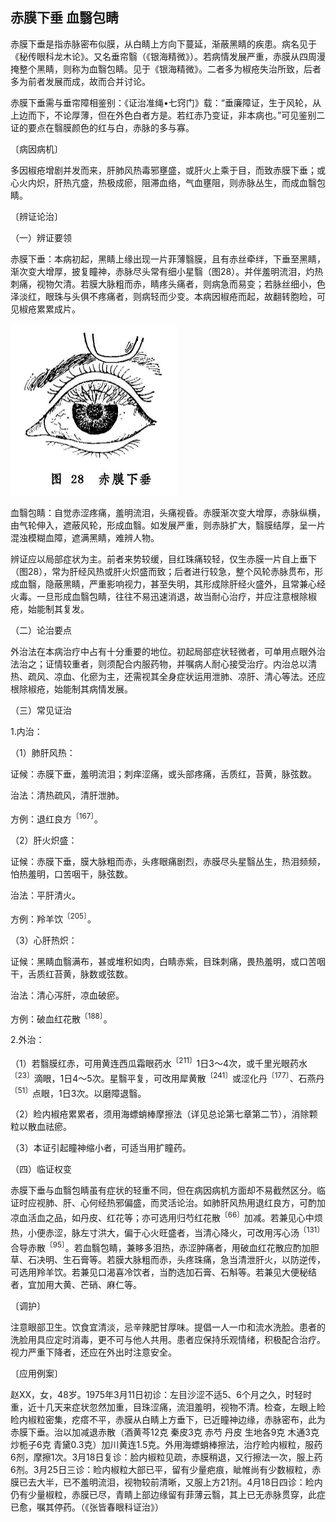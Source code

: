 ## 赤膜下垂 血翳包睛

赤膜下垂是指赤脉密布似膜，从白睛上方向下蔓延，渐蔽黑睛的疾患。病名见于《秘传眼科龙木论》。又名垂帘翳（《银海精微》）。若病情发展严重，赤膜从四周漫掩整个黑睛，则称为血翳包睛。见于《银海精微》。二者多为椒疮失治所致，后者多为前者发展而成，故而合并讨论。

赤膜下垂需与垂帘障相鉴别：《证治准绳•七窍门》载：“垂廉障证，生于风轮，从上边而下，不论厚薄，但在外色白者方是。若红赤乃变证，非本病也。”可见鉴别二证的要点在翳膜颜色的红与白，赤脉的多与寡。

〔病因病机〕

多因椒疮增剧并发而来，肝肺风热毒邪壅盛，或肝火上乘于目，而致赤膜下垂；或心火内炽，肝热亢盛，热极成瘀，阻滞血络，气血壅阻，则赤脉丛生，而成血翳包睛。

〔辨证论治〕

（一）辨证要领

赤膜下垂：本病初起，黑睛上缘出现一片菲薄翳膜，且有赤丝牵绊，下垂至黑睛，渐次变大增厚，披复瞳神，赤脉尽头常有细小星翳（图28）。并伴羞明流泪，灼热刺痛，视物欠清。若膜大脉粗而赤，睛疼头痛者，则病急而易变；若脉丝细小，色泽淡红，眼珠与头俱不疼痛者，则病轻而少变。本病因椒疮而起，故翻转胞睑，可见椒疮累累成片。

<img src="img\28.jpg" style="zoom:50%;" />

血翳包睛：自觉赤涩疼痛，羞明流泪，头痛视昏。赤膜渐次变大增厚，赤脉纵横，由气轮伸入，遮蔽风轮，形成血翳。如发展严重，则赤脉扩大，翳膜结厚，呈一片混浊模糊血障，遮满黑睛，难辨人物。

辨证应以局部症状为主。前者来势较缓，目红珠痛较轻，仅生赤膜一片自上垂下（图28），常为肝经风热或肝火炽盛而致；后者进行较急，整个风轮赤脉贯布，形成血翳，隐蔽黑睛，严重影响视力，甚至失明，其形成除肝经火盛外，且常兼心经火毒。一旦形成血翳包睛，往往不易迅速消退，故当耐心治疗，并应注意根除椒疮，始能制其复发。

（二）论治要点

外治法在本病治疗中占有十分重要的地位。初起局部症状轻微者，可单用点眼外治法治之；证情较重者，则须配合内服药物，并嘱病人耐心接受治疗。内治总以清热、疏风、凉血、化瘀为主，还需视其全身症状运用泄肺、凉肝、清心等法。还应根除椒疮，始能制其病情发展。

（三）常见证治

1.内治：

（1）肺肝风热：

证候：赤膜下垂，羞明流泪；刺痒涩痛，或头部疼痛，舌质红，苔黄，脉弦数。

治法：清热疏风，清肝泄肺。

方例：退红良方<sup>〔167〕</sup>。

（2）肝火炽盛：

证候：赤膜下垂，膜大脉粗而赤，头疼眼痛剧烈，赤膜尽头星翳丛生，热泪频频，怕热羞明，口苦咽干，脉弦数。

治法：平肝清火。

方例：羚羊饮<sup>〔205〕</sup>。

（3）心肝热炽：

证候：黑睛血翳满布，甚或堆积如肉，白睛赤紫，目珠刺痛，畏热羞明，或口苦咽干，舌质红苔黄，脉数或弦数。

治法：清心泻肝，凉血破瘀。

方例：破血红花散<sup>〔188〕</sup>。

2.外治：

（1）若翳膜红赤，可用黄连西瓜霜眼药水<sup>〔211〕</sup>1日3〜4次，或千里光眼药水<sup>〔23〕</sup>滴眼，1日4〜5次。星翳平复，可改用犀黄散<sup>〔241〕</sup>或涩化丹<sup>〔177〕</sup>、石燕丹<sup>〔51〕</sup>点眼，1日3次。以磨障退翳。

（2）睑内椒疮累累者，须用海螵蛸棒摩擦法（详见总论第七章第二节），消除颗粒以散血祛瘀。

（3）本证引起瞳神缩小者，可适当用扩瞳药。

（四）临证权变

赤膜下垂与血翳包睛虽有症状的轻重不同，但在病因病机方面却不易截然区分。临证时应视肺、肝、心何经热邪偏盛，而灵活论治。如肺肝风热用退红良方，可酌加凉血活血之品，如丹皮、红花等；亦可选用归芍红花散<sup>〔66〕</sup>加减。若兼见心中烦热，小便赤涩，脉左寸洪大，偏于心火旺盛者，当清心降火，可改用泻心汤<sup>〔131〕</sup>合导赤散<sup>〔95〕</sup>。若血翳包睛，兼眵多泪热，赤涩肿痛者，用破血红花散应酌加胆草、石决明、生石膏等。若膜大脉粗而赤，头疼珠痛，急当清泄肝火，以防逆传，可选用羚羊饮。若兼见口渴喜冷饮者，当酌选加石膏、石斛等。若兼见大便秘结者，宜加用大黄、芒硝、麻仁等。

〔调护〕

注意眼部卫生。饮食宜清淡，忌辛辣肥甘厚味。提倡一人一巾和流水洗脸。患者的洗脸用具应定时消毒，更不可与他人共用。患者应保持乐观情绪，积极配合治疗。视力严重下降者，还应在外出时注意安全。

〔应用例案〕

赵XX，女，48岁。1975年3月11日初诊：左目沙涩不适5、6个月之久，时轻时重，近十几天来症状忽然加重，目珠涩痛，流泪羞明，视物不清。检查，左眼上睑睑内椒粒密集，疙瘩不平，赤膜从白睛上方垂下，已近瞳神边缘，赤脉密布，此为赤膜下垂。治以加减退赤散（酒黄芩12克 秦皮3克 赤芍 丹皮 生地各9克 木通3克 炒栀子6克 青黛0.3克）加川黄连1.5克。外用海螵蛸棒擦法，治疗睑内椒粒，服药6剂，摩擦1次。3月18日复诊：脸内椒粒见疏，赤膜稍退，又行擦法一次，服上药6剂。3月25日三诊：睑内椒粒大部已平，留有少量疤痕，眦帷尚有少数椒粒，赤膜已去大半，已不羞明流泪，视物较前清晰，又服上方21剂。4月18日四诊：睑内仍有少量椒粒，赤膜已尽，青睛上部边缘留有菲薄云翳，其上已无赤脉贯穿，此症已愈，嘱其停药。（《张皆春眼科证治》）
